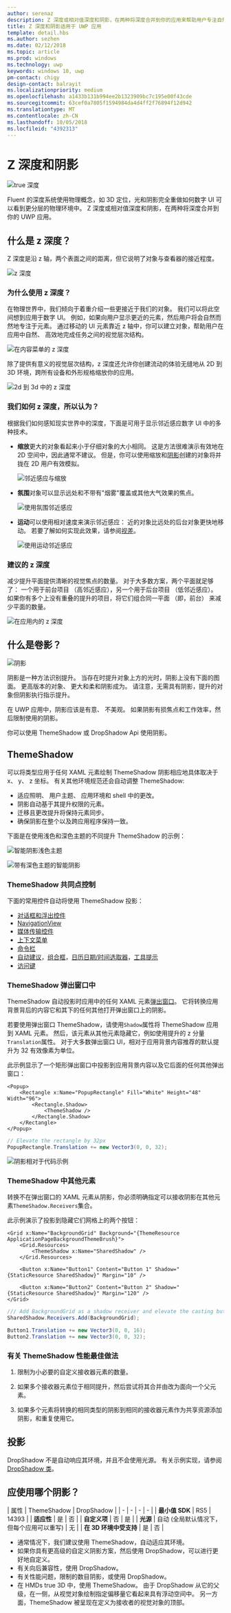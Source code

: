 ```yaml
---
author: serenaz
description: Z 深度或相对值深度和阴影，在两种将深度合并到你的应用来帮助用户专注自然、 高效地。
title: Z 深度和阴影适用于 UWP 应用
template: detail.hbs
ms.author: sezhen
ms.date: 02/12/2018
ms.topic: article
ms.prod: windows
ms.technology: uwp
keywords: windows 10, uwp
pm-contact: chigy
design-contact: balrayit
ms.localizationpriority: medium
ms.openlocfilehash: a1433b131b994ee2b1323909bc7c195e00f43cde
ms.sourcegitcommit: 63cef0a7805f1594984da4d4ff2f76894f12d942
ms.translationtype: MT
ms.contentlocale: zh-CN
ms.lasthandoff: 10/05/2018
ms.locfileid: "4392313"
---
```

# <a name="z-depth-and-shadow"></a>Z 深度和阴影

![true 深度](images/elevation-shadow/depth.svg)

Fluent 的深度系统使用物理概念，如 3D 定位，光和阴影完全重做如何数字 UI 可以看到更分层的物理环境中。 Z 深度或相对值深度和阴影，在两种将深度合并到你的 UWP 应用。

## <a name="what-is-z-depth"></a>什么是 z 深度？

Z 深度是沿 z 轴，两个表面之间的距离，但它说明了对象与查看器的接近程度。

![z 深度](images/elevation-shadow/elevation.svg)

### <a name="why-use-z-depth"></a>为什么使用 z 深度？

在物理世界中，我们倾向于着重介绍一些更接近于我们的对象。 我们可以将此空间想到应用于数字 UI。 例如，如果向用户显示更近的元素，然后用户将会自然而然地专注于元素。 通过移动的 UI 元素靠近 z 轴中，你可以建立对象，帮助用户在应用中自然、 高效地完成任务之间的视觉层次结构。 

![在内容菜单的 z 深度](images/elevation-shadow/whyelevation.svg)

除了提供有意义的视觉层次结构，z 深度还允许你创建流动的体验无缝地从 2D 到 3D 环境，跨所有设备和外形规格缩放你的应用。 

![2d 到 3d 中的 z 深度](images/elevation-shadow/elevation-2d3d.svg)

### <a name="how-is-z-depth-perceived"></a>我们如何 z 深度，所以认为？

根据我们如何感知现实世界中的深度，下面是可用于显示邻近感应数字 UI 中的多种技术。

- **缩放**更大的对象看起来小于仔细对象的大小相同。 这是方法很难演示有效地在 2D 空间中，因此通常不建议。 但是，你可以使用缩放和[阴影](#what-is-shadow)创建的对象将并拢在 2D 用户有效模拟。

    ![邻近感应与缩放](images/elevation-shadow/elevation-scale.svg)

- **氛围**对象可以显示远处和不带有"烟雾"覆盖或其他大气效果的焦点。

    ![使用氛围邻近感应](images/elevation-shadow/elevation-atmosphere.svg)

- **运动**可以使用相对速度来演示邻近感应： 近的对象比远处的后台对象更快地移动。 若要了解如何实现此效果，请参阅[视差](../motion/parallax.md)。

    ![使用运动邻近感应](images/elevation-shadow/elevation-motion.svg)

### <a name="recommendations-for-z-depth"></a>建议的 z 深度

减少提升平面提供清晰的视觉焦点的数量。 对于大多数方案，两个平面就足够了： 一个用于前台项目 （高邻近感应），另一个用于后台项目 （低邻近感应）。 如果你有多个上没有重叠的提升的项目，将它们组合同一平面 （即，前台） 来减少平面的数量。

![在应用内的 z 深度](images/elevation-shadow/app-depth.svg)

## <a name="what-is-shadow"></a>什么是卷影？

![阴影](images/elevation-shadow/shadow.svg)

阴影是一种方法识别提升。 当存在时提升对象上方的光时，阴影上没有下面的图面。 更高版本的对象、 更大和柔和阴影成为。 请注意，无需具有阴影，提升的对象但阴影执行指示提升。

在 UWP 应用中，阴影应该是有意、 不美观。 如果阴影有损焦点和工作效率，然后限制使用的阴影。

你可以使用 ThemeShadow 或 DropShadow Api 使用阴影。

## <a name="themeshadow"></a>ThemeShadow

可以将类型应用于任何 XAML 元素绘制 ThemeShadow 阴影相应地具体取决于 x、 y、 z 坐标。 有关其他环境规范还会自动调整 ThemeShadow:

- 适应照明、 用户主题、 应用环境和 shell 中的更改。
- 阴影自动基于其提升权限的元素。
- 迁移且更改提升将保持元素同步。
- 确保阴影在整个以及跨应用程序保持一致。

下面是在使用浅色和深色主题的不同提升 ThemeShadow 的示例：

![智能阴影浅色主题](images/elevation-shadow/smartshadow-light.svg)

![带有深色主题的智能阴影](images/elevation-shadow/smartshadow-dark.svg)

### <a name="themeshadow-in-common-controls"></a>ThemeShadow 共同点控制

下面的常用控件自动将使用 ThemeShadow 投影：

- [对话框和浮出控件](../controls-and-patterns/dialogs.md)
- [NavigationView](../controls-and-patterns/navigationview.md)
- [媒体传输控件](../controls-and-patterns/media-playback.md)
- [上下文菜单](../controls-and-patterns/menus.md)
- [命令栏](../controls-and-patterns/app-bars.md)
- [自动建议](../controls-and-patterns/auto-suggest-box.md)，[组合框](https://docs.microsoft.com/uwp/api/Windows.UI.Xaml.Controls.ComboBox)，[日历日期/时间选取器](../controls-and-patterns/date-and-time.md)，[工具提示](../controls-and-patterns/tooltips.md)
- [访问键](../input/access-keys.md)

### <a name="themeshadow-in-popups"></a>ThemeShadow 弹出窗口中

ThemeShadow 自动投影时应用中的任何 XAML 元素[弹出窗口](/uwp/api/windows.ui.xaml.controls.primitives.popup)。 它将转换应用背景背后的内容它和其下的任何其他打开弹出窗口上的阴影。

若要使用弹出窗口 ThemeShadow，请使用`Shadow`属性将 ThemeShadow 应用到 XAML 元素。 然后，该元素从其他元素隐藏它，例如使用提升的 z 分量`Translation`属性。
对于大多数弹出窗口 UI，相对于应用背景内容推荐的默认提升为 32 有效像素为单位。

此示例显示了一个矩形弹出窗口中投影到应用背景内容以及它后面的任何其他弹出窗口：

```xaml
<Popup>
    <Rectangle x:Name="PopupRectangle" Fill="White" Height="48" Width="96">
        <Rectangle.Shadow>
            <ThemeShadow />
        </Rectangle.Shadow>
    </Rectangle>
</Popup>
```

```csharp
// Elevate the rectangle by 32px
PopupRectangle.Translation += new Vector3(0, 0, 32);
```

![阴影相对于代码示例](images/elevation-shadow/smartshadow-example.svg)

### <a name="themeshadow-in-other-elements"></a>ThemeShadow 中其他元素

转换不在弹出窗口的 XAML 元素从阴影，你必须明确指定可以接收阴影在其他元素`ThemeShadow.Receivers`集合。

此示例演示了投影到隐藏它们网格上的两个按钮：

```xaml
<Grid x:Name="BackgroundGrid" Background="{ThemeResource ApplicationPageBackgroundThemeBrush}">
    <Grid.Resources>
        <ThemeShadow x:Name="SharedShadow" />
    </Grid.Resources>

    <Button x:Name="Button1" Content="Button 1" Shadow="{StaticResource SharedShadow}" Margin="10" />

    <Button x:Name="Button2" Content="Button 2" Shadow="{StaticResource SharedShadow}" Margin="120" />
</Grid>
```

```csharp
/// Add BackgroundGrid as a shadow receiver and elevate the casting buttons above it
SharedShadow.Receivers.Add(BackgroundGrid);

Button1.Translation += new Vector3(0, 0, 16);
Button2.Translation += new Vector3(0, 0, 32);
```

### <a name="performance-best-practices-for-themeshadow"></a>有关 ThemeShadow 性能最佳做法

1. 限制为小必要的自定义接收器元素的数量。 

2. 如果多个接收器元素位于相同提升，然后尝试将其合并由改为面向一个父元素。

3. 如果多个元素将转换的相同类型的阴影到相同的接收器元素作为共享资源添加阴影，和重复使用它。

## <a name="drop-shadow"></a>投影

DropShadow 不是自动响应其环境，并且不会使用光源。 有关示例实现，请参阅[DropShadow 类](https://docs.microsoft.com/uwp/api/windows.ui.composition.dropshadow)。

## <a name="which-shadow-should-i-use"></a>应使用哪个阴影？

| 属性 | ThemeShadow | DropShadow |
| - | - | - | - |
| **最小值 SDK** | RS5 | 14393 |
| **适应性** | 是 | 否 |
| **自定义项** | 否 | 是 |
| **光源** | 自动 (全局默认情况下，但每个应用可以重写) | 无 |
| **在 3D 环境中受支持** | 是 | 否 |

- 通常情况下，我们建议使用 ThemeShadow，自动适应其环境。
- 如果你具有更高级的自定义阴影方案，然后使用 DropShadow，可以进行更好地自定义。
- 有关向后兼容性，使用 DropShadow。
- 有关性能问题，限制的数目阴影，或使用 DropShadow。
- 在 HMDs true 3D 中，使用 ThemeShadow。 由于 DropShadow 从它的父级，在一侧，从视觉对象绘制指定偏移量它看起来具有浮动空间中。 另一方面，ThemeShadow 被呈现在定义为接收者的视觉对象的顶部。
